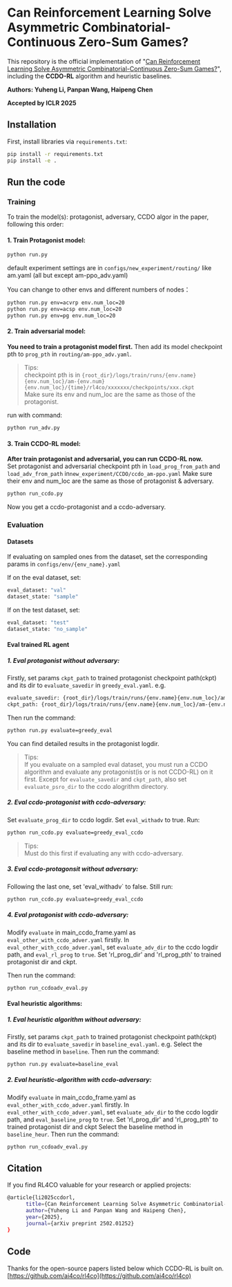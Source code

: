 # Can Reinforcement Learning Solve Asymmetric Combinatorial-Continuous Zero-Sum Games?
This repository is the official implementation of "[Can Reinforcement Learning Solve Asymmetric Combinatorial-Continuous Zero-Sum Games?](https://arxiv.org/abs/2502.01252)", including the **CCDO-RL** algorithm and heuristic baselines.

**Authors: Yuheng Li, Panpan Wang, Haipeng Chen**

**Accepted by ICLR 2025**

## Installation
First, install libraries via `requirements.txt`:
```bash
pip install -r requirements.txt
pip install -e . 
```
     
## Run the code
### Training
To train the model(s): protagonist, adversary, CCDO algor in the paper, following this order:
#### 1. Train Protagonist model:
```bash
python run.py
```
default experiment settings are in `configs/new_experiment/routing/` like am.yaml (all but except am-ppo_adv.yaml)

You can change to other envs and different numbers of nodes：
```bash
python run.py env=acvrp env.num_loc=20
python run.py env=acsp env.num_loc=20
python run.py env=pg env.num_loc=20
```
   
#### 2. Train adversarial model:

**You need to train a protagonist model first.** Then add its model checkpoint pth to `prog_pth`  in `routing/am-ppo_adv.yaml`. 
> Tips:  
> checkpoint pth is in `{root_dir}/logs/train/runs/{env.name}{env.num_loc}/am-{env.num}{env.num_loc}/{time}/rl4co/xxxxxxx/checkpoints/xxx.ckpt`  
Make sure its env and num_loc are the same as those of the protagonist.

run with command:
```bash
python run_adv.py
```

#### 3. Train CCDO-RL model:

**After train protagonist and adversarial, you can run CCDO-RL now.**  
Set protagonist  and adversarial checkpoint pth in `load_prog_from_path` and `load_adv_from_path` in`new_experiment/CCDO/ccdo_am-ppo.yaml`
Make sure their env and num_loc are the same as those of protagonist & adversary.
```bash
python run_ccdo.py
```
Now you get a ccdo-protagonist and a ccdo-adversary.

### Evaluation
#### Datasets
If evaluating on sampled ones from the dataset, set the corresponding params in `configs/env/{env_name}.yaml`

If on the eval dataset, set:
```bash
eval_dataset: "val"    
dataset_state: "sample"
```
If on the test dataset, set:
```bash
eval_dataset: "test"    
dataset_state: "no_sample"
```


#### Eval trained RL agent

##### 1. Eval protagonist without adversary:

Firstly, set params `ckpt_path` to trained protagonist checkpoint path(ckpt) and its  dir to `evaluate_savedir` in `greedy_eval.yaml`. e.g.
```bash
evaluate_savedir: {root_dir}/logs/train/runs/{env.name}{env.num_loc}/am-{env.num}{env.num_loc}/{time} 
ckpt_path: {root_dir}/logs/train/runs/{env.name}{env.num_loc}/am-{env.num}{env.num_loc}/{time}/rl4co/xxxxxxx/checkpoints/xxx.ckpt

```
Then run the command:
```bash
python run.py evaluate=greedy_eval
```
You can find detailed results in the protagonist logdir.
> Tips:  
> If you evaluate on a sampled eval dataset,  you must run a CCDO algorithm and evaluate any protagonist(is or is not CCDO-RL) on it first. Except for `evaluate_savedir` and `ckpt_path`, also set `evaluate_psro_dir` to the ccdo alogrithm directory.
>

##### 2. Eval ccdo-protagonist with ccdo-adversary:

Set `evaluate_prog_dir` to ccdo logdir.
Set `eval_withadv` to true.
Run:
```bash
python run_ccdo.py evaluate=greedy_eval_ccdo
```
> Tips:  
> Must do this first if evaluating any with ccdo-adversary.

##### 3. Eval ccdo-protagonsit without adversary:
Following the last one, set  'eval_withadv` to false.
Still run:
```bash
python run_ccdo.py evaluate=greedy_eval_ccdo
```
##### 4. Eval protagonist with ccdo-adversary:

Modify `evaluate` in main_ccdo_frame.yaml as `eval_other_with_ccdo_adver.yaml` firstly.
In `eval_other_with_ccdo_adver.yaml`, set `evaluate_adv_dir` to the ccdo logdir path, and `eval_rl_prog` to `true`.
Set 'rl_prog_dir' and 'rl_prog_pth' to trained protagonist dir and ckpt.

Then run the command:
```bash
python run_ccdoadv_eval.py
```







#### Eval heuristic algorithms:
##### 1. Eval heuristic algorithm without adversary:


Firstly, set params `ckpt_path` to trained protagonist checkpoint path(ckpt) and its  dir to `evaluate_savedir` in `baseline_eval.yaml`. e.g.
Select the baseline method in `baseline`.
Then run the command:
```bash
python run.py evaluate=baseline_eval
```
##### 2. Eval heuristic-algorithm with ccdo-adversary:

Modify `evaluate` in main_ccdo_frame.yaml as `eval_other_with_ccdo_adver.yaml` firstly.
In `eval_other_with_ccdo_adver.yaml`, set `evaluate_adv_dir` to the ccdo logdir path, and `eval_baseline_prog` to `true`.
Set 'rl_prog_dir' and 'rl_prog_pth' to trained protagonist dir and ckpt
Select the baseline method in `baseline_heur`.
Then run the command:
```bash
python run_ccdoadv_eval.py
```

## Citation
If you find RL4CO valuable for your research or applied projects:
```bash
@article{li2025ccdorl,
      title={Can Reinforcement Learning Solve Asymmetric Combinatorial-Continuous Zero-Sum Games?}, 
      author={Yuheng Li and Panpan Wang and Haipeng Chen},
      year={2025},
      journal={arXiv preprint 2502.01252}
}
```

## Code
Thanks for the open-source papers listed below which CCDO-RL is built on.
[https://github.com/ai4co/rl4co](https://github.com/ai4co/rl4co)
